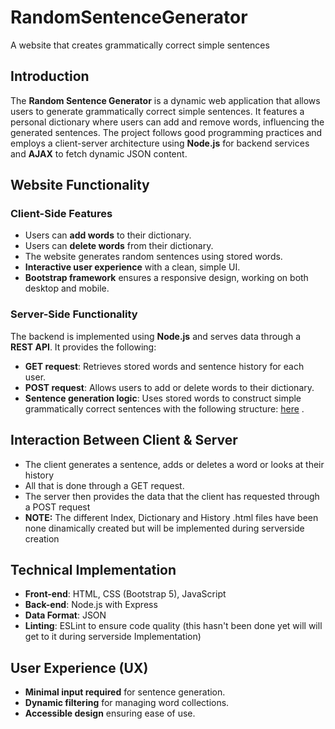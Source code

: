 # RandomSentenceGenerator
A website that creates grammatically correct simple sentences

## Introduction
The **Random Sentence Generator** is a dynamic web application that allows users to generate grammatically correct simple sentences. It features a personal dictionary where users can add and remove words, influencing the generated sentences. The project follows good programming practices and employs a client-server architecture using **Node.js** for backend services and **AJAX** to fetch dynamic JSON content.

## Website Functionality
### Client-Side Features
- Users can **add words** to their dictionary.
- Users can **delete words** from their dictionary.
- The website generates random sentences using stored words.
- **Interactive user experience** with a clean, simple UI.
- **Bootstrap framework** ensures a responsive design, working on both desktop and mobile.

### Server-Side Functionality
The backend is implemented using **Node.js** and serves data through a **REST API**. It provides the following:
- **GET request**: Retrieves stored words and sentence history for each user.
- **POST request**: Allows users to add or delete words to their dictionary.
- **Sentence generation logic**: Uses stored words to construct simple grammatically correct sentences with the following structure: [here](https://www.butte.edu/departments/cas/tipsheets/grammar/sentence_structure.html)
.
## Interaction Between Client & Server
- The client generates a sentence, adds or deletes a word or looks at their history
- All that is done through a GET request.
- The server then provides the data that the client has requested through a POST request
- **NOTE:** The different Index, Dictionary and History .html files have been none dinamically created but will be implemented during serverside creation

## Technical Implementation
- **Front-end**: HTML, CSS (Bootstrap 5), JavaScript
- **Back-end**: Node.js with Express
- **Data Format**: JSON
- **Linting**: ESLint to ensure code quality (this hasn't been done yet will will get to it during serverside Implementation)

## User Experience (UX)
- **Minimal input required** for sentence generation.
- **Dynamic filtering** for managing word collections.
- **Accessible design** ensuring ease of use.